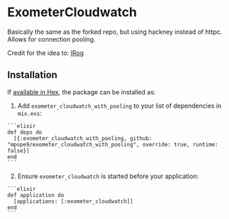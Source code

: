 # ExometerCloudwatch

Basically the same as the forked repo, but using hackney instead of httpc.  Allows for connection pooling.

Credit for the idea to: [IRog](https://github.com/IRog/)

## Installation

If [available in Hex](https://hex.pm/docs/publish), the package can be installed as:

  1. Add `exometer_cloudwatch_with_pooling` to your list of dependencies in `mix.exs`:

    ```elixir
    def deps do
      [{:exometer_cloudwatch_with_pooling, github: "mpope9/exometer_cloudwatch_with_pooling", override: true, runtime: false}]
    end
    ```

  2. Ensure `exometer_cloudwatch` is started before your application:

    ```elixir
    def application do
      [applications: [:exometer_cloudwatch]]
    end
    ```

